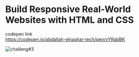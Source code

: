 # Build Responsive Real-World Websites with HTML and CSS

codepen link  
https://codepen.io/abdallah-elnashar-tech/pen/vYRabBK

![challeng#3](https://user-images.githubusercontent.com/90924885/185376995-f8bfa09c-f346-4d36-a18a-9678e2d53001.png)
